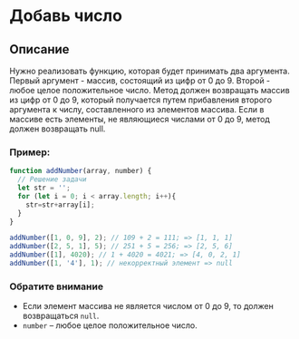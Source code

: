 # Добавь число

## Описание
Нужно реализовать функцию, которая будет принимать два аргумента. Первый аргумент - массив, состоящий из цифр от 0 до 9. Второй - любое целое положительное число. Метод должен возвращать массив из цифр от 0 до 9, который получается путем прибавления второго аргумента к числу, составленного из элементов массива. Если в массиве есть элементы, не являющиеся числами от 0 до 9, метод должен возвращать null.

### Пример:
```js
function addNumber(array, number) {
  // Решение задачи
  let str = '';
  for (let i = 0; i < array.length; i++){
    str=str+array[i];
  }
}

addNumber([1, 0, 9], 2); // 109 + 2 = 111; => [1, 1, 1]
addNumber([2, 5, 1], 5); // 251 + 5 = 256; => [2, 5, 6]
addNumber([1], 4020); // 1 + 4020 = 4021; => [4, 0, 2, 1]
addNumber([1, '4'], 1); // некорректный элемент => null
```

### Обратите внимание
* Если элемент массива не является числом от 0 до 9, то должен возвращаться `null`.
* `number` – любое целое положительное число.
